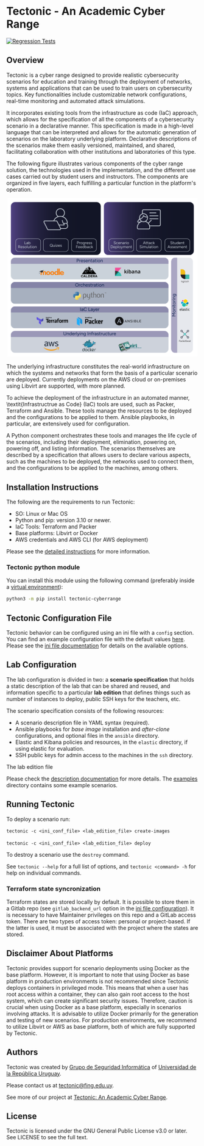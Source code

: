 # Tectonic - An Academic Cyber Range
[![Regression Tests](https://github.com/GSI-Fing-Udelar/tectonic/actions/workflows/test.yml/badge.svg)](https://github.com/GSI-Fing-Udelar/tectonic/actions/workflows/test.yml)

## Overview
Tectonic is a cyber range designed to provide realistic cybersecurity
scenarios for education and training through the deployment of
networks, systems and applications that can be used to train users on
cybersecurity topics. Key functionalities include customizable network
configurations, real-time monitoring and automated attack simulations.

It incorporates existing tools from the infrastructure as code (IaC)
approach, which allows for the specification of all the components of
a cybersecurity scenario in a declarative manner. This specification
is made in a high-level language that can be interpreted and allows
for the automatic generation of scenarios on the laboratory underlying
platform. Declarative descriptions of the scenarios make them easily
versioned, maintained, and shared, facilitating collaboration with
other institutions and laboratories of this type.

The following figure illustrates various components of the cyber range
solution, the technologies used in the implementation, and the
different use cases carried out by student users and instructors. The
components are organized in five layers, each fulfilling a particular
function in the platform's operation.

<p align="center">
    <img src="https://raw.githubusercontent.com/GSI-Fing-Udelar/tectonic/refs/heads/main/docs/architecture.png" width="500">
</p>

The underlying infrastructure constitutes the real-world
infrastructure on which the systems and networks that form the basis
of a particular scenario are deployed. Currently deployments on the
AWS cloud or on-premises using Libvirt are supported, with more
planned.

To achieve the deployment of the infrastructure in an automated
manner, \textit{Infrastructrue as Code} (IaC) tools are used, such as
Packer, Terraform and Ansible. These tools manage the resources to be
deployed and the configurations to be applied to them. Ansible
playbooks, in particular, are extensively used for configuration.

A Python component orchestrates these tools and manages the life cycle
of the scenarios, including their deployment, elimination, powering
on, powering off, and listing information. The scenarios themselves
are described by a specification that allows users to declare various
aspects, such as the machines to be deployed, the networks used to
connect them, and the configurations to be applied to the machines,
among others.

## Installation Instructions
The following are the requirements to run Tectonic:

- SO: Linux or Mac OS
- Python and pip: version 3.10 or newer.
- IaC Tools: Terraform and Packer
- Base platforms: Libvirt or Docker
- AWS credentials and AWS CLI (for AWS deployment)


Please see the [detailed instructions](https://github.com/GSI-Fing-Udelar/tectonic/blob/main/docs/installation.md) for more
information.

### Tectonic python module

You can install this module using the following command (preferably inside a [virtual environment](https://packaging.python.org/en/latest/guides/installing-using-pip-and-virtual-environments/#create-and-use-virtual-environments)):

```bash
python3 -m pip install tectonic-cyberrange
```


## Tectonic Configuration File
Tectonic behavior can be configured using an ini file with a
`config` section. You can find an example configuration file with the
default values [here](https://github.com/GSI-Fing-Udelar/tectonic/blob/main/tectonic.ini). Please see the [ini
file documentation](https://github.com/GSI-Fing-Udelar/tectonic/blob/main/docs/ini_config.md) for details on the available
options.


## Lab Configuration
The lab configuration is divided in two: a **scenario specification**
that holds a static description of the lab that can be shared and
reused, and information specific to a particular **lab edition** that
defines things such as number of instances to deploy, public SSH keys
for the teachers, etc.

The scenario specification consists of the following resources:

* A scenario description file in YAML syntax (required).
* Ansible playbooks for *base image* installation and *after-clone*
  configurations, and optional files in the `ansible` directory.
* Elastic and Kibana policies and resources, in the `elastic`
  directory, if using elastic for evaluation.
* SSH public keys for admin access to the machines in the `ssh`
  directory.

The lab edition file 

Please check the [description documentation](https://github.com/GSI-Fing-Udelar/tectonic/blob/main/docs/description.md) for
more details. The [examples](https://github.com/GSI-Fing-Udelar/tectonic/blob/main/examples/) directory contains some
example scenarios.

## Running Tectonic

To deploy a scenario run:
```
tectonic -c <ini_conf_file> <lab_edition_file> create-images

tectonic -c <ini_conf_file> <lab_edition_file> deploy
```

To destroy a scenario use the `destroy` command. 

See `tectonic --help` for a full list of options, and `tectonic
<command> -h` for help on individual commands.

### Terraform state syncronization
Terraform states are stored locally by default. It is possible to
store them in a Gitlab repo (see `gitlab_backend_url` option in the
[ini file configuration](https://github.com/GSI-Fing-Udelar/tectonic/blob/main/docs/ini_config.md)). It is necessary to have
Maintainer privileges on this repo and a GitLab access token. There
are two types of access token: personal or project-based. If the
latter is used, it must be associated with the project where the
states are stored.

## Disclaimer About Platforms

Tectonic provides support for scenario deployments using Docker as the base platform. However, it is important to note that using Docker as base platform in production environments is not recommended since Tectonic deploys containers in privileged mode. This means that when a user has root access within a container, they can also gain root access to the host system, which can create significant security issues. Therefore, caution is crucial when using Docker as a base platform, especially in scenarios involving attacks. It is advisable to utilize Docker primarily for the generation and testing of new scenarios. For production environments, we recommend to utilize Libvirt or AWS as base platform, both of which are fully supported by Tectonic.

## Authors

Tectonic was created by [Grupo de Seguridad
Informática](https://www.fing.edu.uy/inco/grupos/gsi) of [Universidad
de la República Uruguay](https://udelar.edu.uy/).

Please contact us at <tectonic@fing.edu.uy>.

See more of our project at [Tectonic: An Academic Cyber Range](https://www.fing.edu.uy/inco/proyectos/tectonic).

## License

Tectonic is licensed under the GNU General Public License v3.0 or
later. See LICENSE to see the full text.
